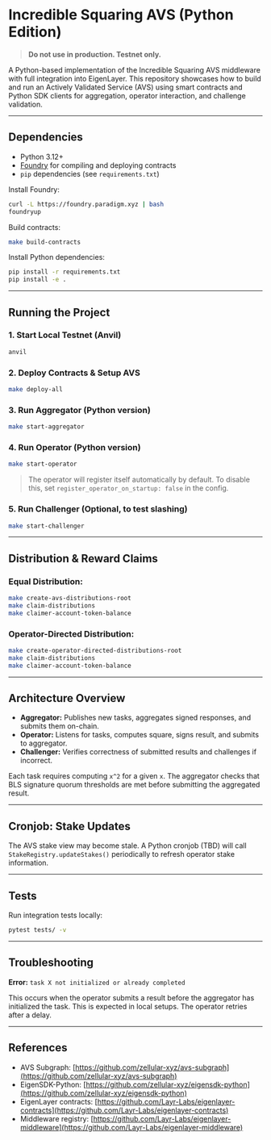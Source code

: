 # Incredible Squaring AVS (Python Edition)

> **Do not use in production. Testnet only.**

A Python-based implementation of the Incredible Squaring AVS middleware with full integration into EigenLayer. This repository showcases how to build and run an Actively Validated Service (AVS) using smart contracts and Python SDK clients for aggregation, operator interaction, and challenge validation.

---

## Dependencies

* Python 3.12+
* [Foundry](https://book.getfoundry.sh/getting-started/installation) for compiling and deploying contracts
* `pip` dependencies (see `requirements.txt`)

Install Foundry:

```bash
curl -L https://foundry.paradigm.xyz | bash
foundryup
```

Build contracts:

```bash
make build-contracts
```

Install Python dependencies:

```bash
pip install -r requirements.txt
pip install -e .
```

---

## Running the Project

### 1. Start Local Testnet (Anvil)

```bash
anvil
```

### 2. Deploy Contracts & Setup AVS

```bash
make deploy-all
```

### 3. Run Aggregator (Python version)

```bash
make start-aggregator
```

### 4. Run Operator (Python version)

```bash
make start-operator
```

> The operator will register itself automatically by default. To disable this, set `register_operator_on_startup: false` in the config.

### 5. Run Challenger (Optional, to test slashing)

```bash
make start-challenger
```

---

## Distribution & Reward Claims

### Equal Distribution:

```bash
make create-avs-distributions-root
make claim-distributions
make claimer-account-token-balance
```

### Operator-Directed Distribution:

```bash
make create-operator-directed-distributions-root
make claim-distributions
make claimer-account-token-balance
```

---

## Architecture Overview

* **Aggregator:** Publishes new tasks, aggregates signed responses, and submits them on-chain.
* **Operator:** Listens for tasks, computes square, signs result, and submits to aggregator.
* **Challenger:** Verifies correctness of submitted results and challenges if incorrect.

Each task requires computing `x^2` for a given `x`. The aggregator checks that BLS signature quorum thresholds are met before submitting the aggregated result.

---

## Cronjob: Stake Updates

The AVS stake view may become stale. A Python cronjob (TBD) will call `StakeRegistry.updateStakes()` periodically to refresh operator stake information.

---

## Tests

Run integration tests locally:

```bash
pytest tests/ -v
```
---

## Troubleshooting

**Error:** `task X not initialized or already completed`

This occurs when the operator submits a result before the aggregator has initialized the task. This is expected in local setups. The operator retries after a delay.

---

## References

* AVS Subgraph: [https://github.com/zellular-xyz/avs-subgraph](https://github.com/zellular-xyz/avs-subgraph)
* EigenSDK-Python: [https://github.com/zellular-xyz/eigensdk-python](https://github.com/zellular-xyz/eigensdk-python)
* EigenLayer contracts: [https://github.com/Layr-Labs/eigenlayer-contracts](https://github.com/Layr-Labs/eigenlayer-contracts)
* Middleware registry: [https://github.com/Layr-Labs/eigenlayer-middleware](https://github.com/Layr-Labs/eigenlayer-middleware)
